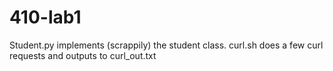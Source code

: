 # 410-lab1
Student.py implements (scrappily) the student class.
curl.sh does a few curl requests and outputs to curl_out.txt
